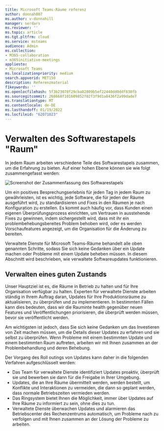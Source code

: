 ```yaml
---
title: Microsoft Teams-Räume referenz
author: donnah007
ms.author: v-donnahill
manager: serdars
ms.reviewer: ''
ms.topic: article
ms.tgt.pltfrm: cloud
ms.service: msteams
audience: Admin
ms.collection:
- M365-collaboration
- m365initiative-meetings
appliesto:
- Microsoft Teams
ms.localizationpriority: medium
search.appverid: MET150
description: Referenzmaterial
f1keywords: ''
ms.openlocfilehash: 5f3b23078f29cba82809b5ef22440dd0ddf838fb
ms.sourcegitcommit: 268660f101609852f02f3f9d1a8436f2a99dade7
ms.translationtype: MT
ms.contentlocale: de-DE
ms.lasthandoff: 01/19/2022
ms.locfileid: "62071023"
---
```

# <a name="managing-room-software-stack"></a>Verwalten des Softwarestapels "Raum"  
In jedem Raum arbeiten verschiedene Teile des Softwarestapels zusammen, um die Erfahrung zu bieten. Auf einer hohen Ebene können sie wie folgt zusammengefasst werden: 

![Screenshot der Zusammenfassung des Softwarestapels](../media/update-management-006.jpg)

Um ein positives Besprechungserlebnis für jeden Tag  in jedem Raum zu gewährleisten, ist es wichtig, jede Software, die für jeden der Räume ausgeführt wird, zu standardisieren und Fixes in den Räumen je nach Konfiguration zu erstellen. Es kommt auch häufig vor, dass Kunden einen eigenen Überprüfungsprozess einrichten, um Vertrauen in ausstehende Fixes zu gewinnen, indem sichergestellt wird, dass mit ihr ein problembehebungsbereites Problem behoben wird, oder es werden Vorschaufeatures angezeigt, um die Organisation für die Änderung zu bereiten.  

Verwaltete Dienste für Microsoft Teams-Räume behandelt alle oben genannten Schritte, sodass Sie sich keine Gedanken über ein Update machen oder Probleme mit einem Update beheben müssen. In diesem Abschnitt wird beschrieben, wie verwaltete Softwareupdates funktionieren.  

## <a name="managing-to-a-good-state"></a>Verwalten eines guten Zustands 
Unser Hauptziel ist es, die Räume in Betrieb zu halten und für Ihre Organisation verfügbar zu halten. Experten für verwaltete Dienste arbeiten ständig in Ihrem Auftrag daran, Updates für Ihre Produktionsräume zu aktualisieren, zu überprüfen und zu implementieren. In bestimmten Fällen kann dies bedeuten, dass wir die Rauminte health gegenüber neuen Features und Veröffentlichungen priorisieren, die überprüft werden müssen, bevor sie veröffentlicht werden.

Am wichtigsten ist jedoch, dass Sie sich keine Gedanken um das Investieren von Zeit machen müssen, um die Details dieser Updates zu erfahren und sie selbst zu überprüfen. Wenn Probleme mit einem bestimmten Update und einem bestimmten Raum auftreten, arbeiten wir mit Ihnen zusammen an der Problembehandlung und deren Behebung.  

Der Vorgang des Roll outings von Updates kann daher in die folgenden Verfahren aufgeschlüsselt werden:

- Das Team für verwaltete Dienste identifiziert Updates proaktiv, überprüft sie und bewerben sie dann für die Freigabe in Ihrer Umgebung.
- Updates, die an Ihre Räume übermittelt werden, werden bestellt, um Konflikte und Interaktionen zu vermeiden, die dann so geplant werden, dass normale Betriebszeiten vermieden werden.
- Das Ringsystem bietet Ihnen die Möglichkeit, immer über Updates auf Ihre Räume zu informiert zu sein, ohne dies zu tun.
- Verwaltete Dienste überwachen Updates und alarmieren das Betriebscenter des Rechenzentrums automatisch, um Probleme nach zu verfolgen und mit Ihnen zusammen an der Lösung der Probleme zu arbeiten.
